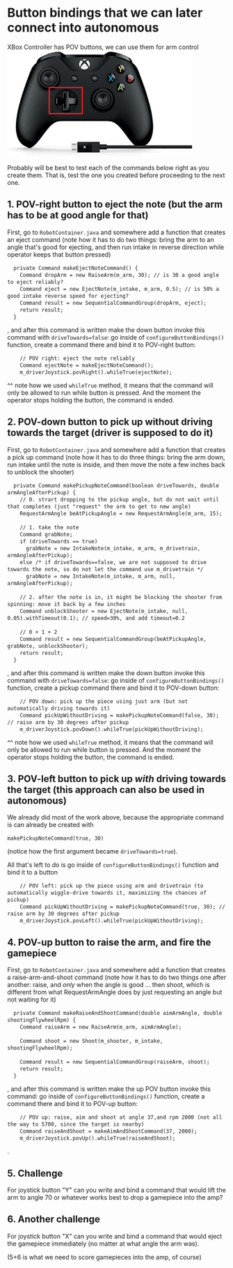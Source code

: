 # Button bindings that we can later connect into autonomous

XBox Controller has POV buttons, we can use them for arm control
![POV buttons](image.png)

Probably will be best to test each of the commands below right as you create them.
That is, test the one you created before proceeding to the next one. 

## 1. POV-right button to eject the note (but the arm has to be at good angle for that)
First, go to `RobotContainer.java` and somewhere add a function that creates an eject command
(note how it has to do two things: bring the arm to an angle that's good for ejecting, and then run intake in reverse direction while operator keeps that button pressed)

```
  private Command makeEjectNoteCommand() {
    Command dropArm = new RaiseArm(m_arm, 30); // is 30 a good angle to eject reliably? 
    Command eject = new EjectNote(m_intake, m_arm, 0.5); // is 50% a good intake reverse speed for ejecting?
    Command result = new SequentialCommandGroup(dropArm, eject);
    return result;
  } 
```

, and after this command is written make the down button invoke this command with `driveTowards=false`:
go inside of `configureButtonBindings()` function, create a command there and bind it to POV-right button:
```
    // POV right: eject the note reliably
    Command ejectNote = makeEjectNoteCommand();
    m_driverJoystick.povRight().whileTrue(ejectNote);

```
^^ note how we used `whileTrue` method, it means that the command will only be allowed to run while button is pressed.
And the moment the operator stops holding the button, the command is ended.


## 2. POV-down button to pick up without driving towards the target (driver is supposed to do it)

First, go to `RobotContainer.java` and somewhere add a function that creates a pick up command
(note how it has to do three things: bring the arm down, run intake until the note is inside, and then move the note a few inches back to unblock the shooter)

```
  private Command makePickupNoteCommand(boolean driveTowards, double armAngleAfterPickup) {
    // 0. strart dropping to the pickup angle, but do not wait until that completes (just "request" the arm to get to new angle)
    RequestArmAngle beAtPickupAngle = new RequestArmAngle(m_arm, 15);

    // 1. take the note
    Command grabNote;
    if (driveTowards == true)
      grabNote = new IntakeNote(m_intake, m_arm, m_drivetrain, armAngleAfterPickup);
    else /* if driveTowards==false, we are not supposed to drive towards the note, so do not let the command use m_drivetrain */
      grabNote = new IntakeNote(m_intake, m_arm, null, armAngleAfterPickup);

    // 2. after the note is in, it might be blocking the shooter from spinning: move it back by a few inches
    Command unblockShooter = new EjectNote(m_intake, null, 0.05).withTimeout(0.1); // speed=30%, and add timeout=0.2

    // 0 + 1 + 2
    Command result = new SequentialCommandGroup(beAtPickupAngle, grabNote, unblockShooter);
    return result;
  }
```

, and after this command is written make the down button invoke this command with `driveTowards=false`:
go inside of `configureButtonBindings()` function, create a pickup command there and bind it to POV-down button:
```
    // POV down: pick up the piece using just arm (but not automatically driving towards it)
    Command pickUpWithoutDriving = makePickupNoteCommand(false, 30); // raise arm by 30 degrees after pickup
    m_driverJoystick.povDown().whileTrue(pickUpWithoutDriving);

```
^^ note how we used `whileTrue` method, it means that the command will only be allowed to run while button is pressed.
And the moment the operator stops holding the button, the command is ended.


## 3. POV-left button to pick up *with* driving towards the target (this approach can also be used in autonomous)
We already did most of the work above, because the appropriate command is can already be created with
```
makePickupNoteCommand(true, 30)
```
(notice how the first argument became `driveTowards=true`).

All that's left to do is go inside of `configureButtonBindings()` function and bind it to a button
```
    // POV left: pick up the piece using arm and drivetrain (to automatically wiggle-drive towards it, maximizing the chances of pickup)
    Command pickUpWithoutDriving = makePickupNoteCommand(true, 30); // raise arm by 30 degrees after pickup
    m_driverJoystick.povLeft().whileTrue(pickUpWithoutDriving);

```

## 4. POV-up button to raise the arm, and fire the gamepiece

First, go to `RobotContainer.java` and somewhere add a function that creates a raise-arm-and-shoot command
(note how it has to do two things one after another: raise, and *only* when the angle is good ... then shoot, which is different from what RequestArmAngle does by just requesting an angle but not waiting for it)
```
  private Command makeRaiseAndShootCommand(double aimArmAngle, double shootingFlywheelRpm) {
    Command raiseArm = new RaiseArm(m_arm, aimArmAngle);

    Command shoot = new Shoot(m_shooter, m_intake, shootingFlywheelRpm);

    Command result = new SequentialCommandGroup(raiseArm, shoot);
    return result;
  }
```

, and after this command is written make the up POV button invoke this command:
go inside of `configureButtonBindings()` function, create a command there and bind it to POV-up button:

```
    // POV up: raise, aim and shoot at angle 37,and rpm 2000 (not all the way to 5700, since the target is nearby)
    Command raiseAndShoot = makeAimAndShootCommand(37, 2000);
    m_driverJoystick.povUp().whileTrue(raiseAndShoot);
```
.

## 5. Challenge
For joystick button "Y" can you write and bind a command that would lift the arm to angle 70 or whatever works best to drop a gamepiece into the amp?

## 6. Another challenge
For joystick button "X" can you write and bind a command that would eject the gamepiece immediately (no matter at what angle the arm was).

(5+6 is what we need to score gamepieces into the amp, of course)
